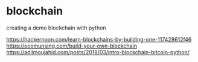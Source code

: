 # blockchain
creating a demo blockchain with python

https://hackernoon.com/learn-blockchains-by-building-one-117428612f46
https://ecomunsing.com/build-your-own-blockchain
https://adilmoujahid.com/posts/2018/03/intro-blockchain-bitcoin-python/
